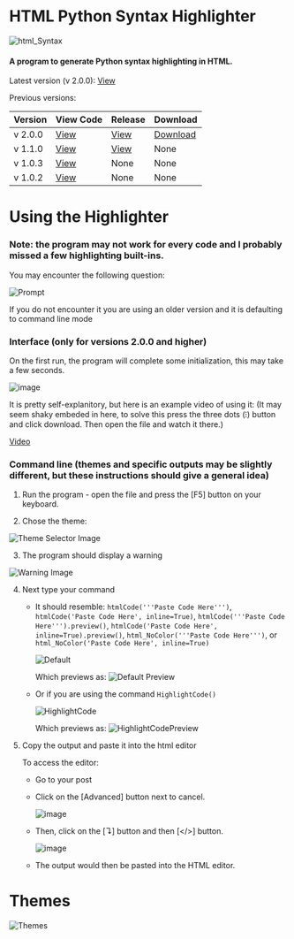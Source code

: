 # HTML Python Syntax Highlighter


![html_Syntax](https://user-images.githubusercontent.com/47753578/135888901-0019fdca-20e2-40b6-8551-a96c06105661.png)


#### A program to generate Python syntax highlighting in HTML.

Latest version (v 2.0.0): [View](https://raw.githubusercontent.com/24-Tony/HTML_Python_Syntax_Highlighter/main/Html_Code_Formatter.py)





Previous versions:

Version | View  Code  | Release | Download|
------- | ----------- | ------- | ------- |
v 2.0.0 | [View](https://raw.githubusercontent.com/24-Tony/HTML_Python_Syntax_Highlighter/main/Html_Code_Formatter_v2.0.0.py) | [View](https://github.com/24-Tony/HTML_Python_Syntax_Highlighter/releases/tag/v2.0.0) | [Download](https://github.com/24-Tony/HTML_Python_Syntax_Highlighter/releases/download/v2.0.0/Html_Code_Formatter.v2.0.0.py) |
v 1.1.0 | [View](https://raw.githubusercontent.com/24-Tony/HTML_Python_Syntax_Highlighter/main/Html_Code_Formatter_v1.1.0.py) | [View](https://github.com/24-Tony/HTML_Python_Syntax_Highlighter/releases/tag/v1.1.0) | None
v 1.0.3 | [View](https://raw.githubusercontent.com/24-Tony/HTML_Python_Syntax_Highlighter/main/Html_Code_Formatter_v1.0.3.py) | None | None
v 1.0.2 | [View](https://raw.githubusercontent.com/24-Tony/HTML_Python_Syntax_Highlighter/main/Html_Code_Formatter_v1.0.2.py) | None | None



# Using the Highlighter
### Note: the program may not work for every code and I probably missed a few highlighting built-ins.

You may encounter the following question:

![Prompt](https://user-images.githubusercontent.com/47753578/135868355-1114f226-4375-4dbb-bb7b-d25e62421e27.png)

If you do not encounter it you are using an older version and it is defaulting to command line mode

### Interface (only for versions 2.0.0 and higher)

On the first run, the program will complete some initialization, this may take a few seconds.

![image](https://user-images.githubusercontent.com/47753578/135868809-c35af2e3-8c7a-4234-8ef5-e267b817ab7f.png)

It is pretty self-explanitory, but here is an example video of using it: (It may seem shaky embeded in here, to solve this press the three dots (⁝) button and click download. Then open the file and watch it there.)

[Video](https://user-images.githubusercontent.com/47753578/135867233-8948b946-d9dc-4546-b97f-966bf28b2eb7.mp4)

### Command line (themes and specific outputs may be slightly different, but these instructions should give a general idea)

1. Run the program - open the file and press the [F5] button on your keyboard.
     
2. Chose the theme:

![Theme Selector Image](https://user-images.githubusercontent.com/47753578/134692006-8336ba67-ee67-4a8a-b032-b81a911d53f3.png)

3. The program should display a warning

![Warning Image](https://user-images.githubusercontent.com/47753578/134692671-8fec5c86-5366-4c4a-a0b8-95886c74e19b.png)

4. Next type your command 

   - It should resemble: `htmlCode('''Paste Code Here''')`, `htmlCode('Paste Code Here', inline=True)`, `htmlCode('''Paste Code Here''').preview()`, `htmlCode('Paste Code Here', inline=True).preview()`, `html_NoColor('''Paste Code Here''')`, or  `html_NoColor('Paste Code Here', inline=True)`

      ![Default](https://user-images.githubusercontent.com/47753578/134693555-81df5bea-a77f-4c54-b00b-288b24ff6f8c.png)
  
       Which previews as: 
       ![Default Preview](https://user-images.githubusercontent.com/47753578/134693670-b697d323-b052-497e-9f40-148c23fab72e.png)

    - Or if you are using the command `HighlightCode()`
  
      ![HighlightCode](https://user-images.githubusercontent.com/47753578/134694295-9035c07c-0f35-4538-b1af-b1d64f62d7b4.png)

       Which previews as: 
       ![HighlightCodePreview](https://user-images.githubusercontent.com/47753578/134693670-b697d323-b052-497e-9f40-148c23fab72e.png)

5. Copy the output and paste it into the html editor
    
    To access the editor:
      - Go to your post
      - Click on the [Advanced] button next to cancel.

        ![image](https://user-images.githubusercontent.com/47753578/134343985-b3aafade-89b0-4602-b7d9-f63972bc74dc.png)

      - Then, click on the [↴] button and then [</>] button.

        ![image](https://user-images.githubusercontent.com/47753578/134344062-2323b561-8c45-4076-83e0-4acd5806ac11.png)

      - The output would then be pasted into the HTML editor.






# Themes
![Themes](https://user-images.githubusercontent.com/47753578/134695081-48a1d83f-c6e6-494b-ab3f-2fb3eed94b7f.png)

